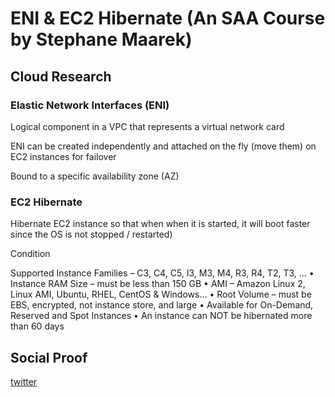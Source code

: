 

# ENI & EC2 Hibernate (An SAA Course by Stephane Maarek)


## Cloud Research

### Elastic Network Interfaces (ENI)

Logical component in a VPC that represents a virtual network card

ENI can be created independently and attached on the fly (move them) on EC2 instances for failover

Bound to a specific availability zone (AZ)

### EC2 Hibernate

Hibernate EC2 instance so that when when it is started, it will boot faster since the OS is not stopped / restarted)

Condition

Supported Instance Families – C3, C4, C5, I3, M3, M4, R3, R4, T2, T3, …
• Instance RAM Size – must be less than 150 GB
• AMI – Amazon Linux 2, Linux AMI, Ubuntu, RHEL, CentOS & Windows… 
• Root Volume – must be EBS, encrypted, not instance store, and large
• Available for On-Demand, Reserved and Spot Instances
• An instance can NOT be hibernated more than 60 days



## Social Proof


[twitter](https://twitter.com/JoeSeven08/status/1539943114021908483)
